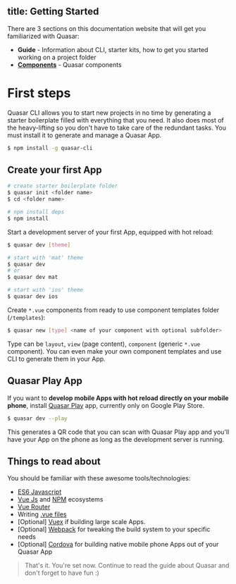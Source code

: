 title: Getting Started
---
There are 3 sections on this documentation website that will get you familiarized with Quasar:
  * **Guide** - Information about CLI, starter kits, how to get you started working on a project folder
  * [**Components**](/components) - Quasar components

# First steps
Quasar CLI allows you to start new projects in no time by generating a starter boilerplate filled with everything that you need. It also does most of the heavy-lifting so you don't have to take care of the redundant tasks. You must install it to generate and manage a Quasar App.

``` bash
$ npm install -g quasar-cli
```

## Create your first App

``` bash
# create starter boilerplate folder
$ quasar init <folder name>
$ cd <folder name>

# npm install deps
$ npm install
```

Start a development server of your first App, equipped with hot reload:

``` bash
$ quasar dev [theme]

# start with 'mat' theme
$ quasar dev
# or
$ quasar dev mat

# start with 'ios' theme
$ quasar dev ios
```

Create `*.vue` components from ready to use component templates folder (`/templates`):

``` bash
$ quasar new [type] <name of your component with optional subfolder>
```

Type can be `layout`, `view` (page content), `component` (generic `*.vue` component).
You can even make your own component templates and use CLI to generate them in your App.

## Quasar Play App
If you want to **develop mobile Apps with hot reload directly on your mobile phone**, install [Quasar Play](/guide/quasar-play-app.html) app, currently only on Google Play Store.

``` bash
$ quasar dev --play
```

This generates a QR code that you can scan with Quasar Play app and you'll have your App on the phone as long as the development server is running.

## Things to read about
You should be familiar with these awesome tools/technologies:

* [ES6 Javascript](http://www.2ality.com/2015/08/getting-started-es6.html)
* [Vue Js](http://vuejs.org) and [NPM](http://npmjs.org) ecosystems
* [Vue Router](http://router.vuejs.org/)
* Writing [.vue files](http://vue-loader.vuejs.org/en/index.html)
* [Optional] [Vuex](http://vuex.vuejs.org/) if building large scale Apps.
* [Optional] [Webpack](http://webpack.github.io/) for tweaking the build system to your specific needs
* [Optional] [Cordova](https://cordova.apache.org/) for building native mobile phone Apps out of your Quasar App

> That's it. You're set now. Continue to read the guide about Quasar and don't forget to have fun :)

